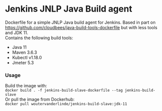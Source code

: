# Jenkins JNLP Java Build agent

Dockerfile for a simple JNLP Java build agent for Jenkins. Based in part on https://github.com/cloudbees/java-build-tools-dockerfile but with less tools and JDK 11. \
Contains the following build tools:
* Java 11
* Maven 3.6.3
* Kubectl v1.18.0
* Jmeter 5.3

### Usage
Build the image with: \
```docker build . -f jenkins-build-slave-dockerfile --tag jenkins-build-slave``` \
Or pull the image from Dockerhub: \
```docker pull woutervanderlinde/jenkins-build-slave:jdk-11```
